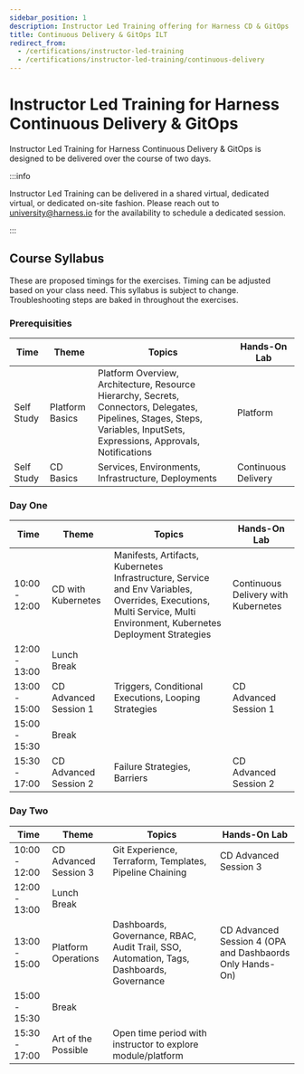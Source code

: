 ```yaml
---
sidebar_position: 1
description: Instructor Led Training offering for Harness CD & GitOps
title: Continuous Delivery & GitOps ILT
redirect_from:
  - /certifications/instructor-led-training
  - /certifications/instructor-led-training/continuous-delivery
---
```


# Instructor Led Training for Harness Continuous Delivery & GitOps

<DocsButton icon = "fa-solid fa-calendar-check" text="Instructor Led Training Shared Virtual Calendar" link="https://university.harness.io/calendar" tooltip=
"Current Public ILT Calendar" size="medium"/>

Instructor Led Training for Harness Continuous Delivery & GitOps is designed to be delivered over the course of two days. 

:::info

Instructor Led Training can be delivered in a shared virtual, dedicated virtual, or dedicated on-site fashion. Please reach out to [university@harness.io](mailto:univerity@harness.io)
for the availability to schedule a dedicated session. 

:::

## Course Syllabus 
These are proposed timings for the exercises. Timing can be adjusted based on your class need. This syllabus is subject to change. 
Troubleshooting steps are baked in throughout the exercises. 

### Prerequisities

| **Time**      | **Theme**                        | **Topics**                                                                                                                                                                 | **Hands-On Lab**       |
|---------------|----------------------------------|----------------------------------------------------------------------------------------------------------------------------------------------------------------------------|------------------------|
| Self Study | Platform Basics                        | Platform Overview, Architecture, Resource Hierarchy, Secrets, Connectors, Delegates, Pipelines, Stages, Steps, Variables, InputSets, Expressions, Approvals, Notifications | Platform               |
| Self Study | CD Basics    | Services, Environments, Infrastructure, Deployments                                                                                                                        | Continuous Delivery    |

### Day One

| **Time**      | **Theme**             | **Topics**                                                                                                                                                            | **Hands-On Lab**                    |
|---------------|-----------------------|-----------------------------------------------------------------------------------------------------------------------------------------------------------------------|-------------------------------------|
| 10:00 - 12:00 | CD with Kubernetes    | Manifests, Artifacts, Kubernetes Infrastructure, Service and Env Variables, Overrides, Executions, Multi Service, Multi Environment, Kubernetes Deployment Strategies | Continuous Delivery with Kubernetes |
| 12:00 - 13:00 | Lunch Break           |                                                                                                                                                                       |                                     |
| 13:00 - 15:00 | CD Advanced Session 1 | Triggers, Conditional Executions, Looping Strategies                                                                                                                  | CD Advanced Session 1               |
| 15:00 - 15:30 | Break                 |                                                                                                                                                                       |                                     |
| 15:30 - 17:00 | CD Advanced Session 2 | Failure Strategies, Barriers                                                                                                                                          | CD Advanced Session 2               |

### Day Two

| **Time**      | **Theme**             | **Topics**                                                       | **Hands-On Lab**      |
|---------------|-----------------------|------------------------------------------------------------------|-----------------------|
| 10:00 - 12:00 | CD Advanced Session 3 | Git Experience, Terraform, Templates, Pipeline Chaining          | CD Advanced Session 3 |
| 12:00 - 13:00 | Lunch Break           |                                                                  |                       |
| 13:00 - 15:00 | Platform Operations   | Dashboards, Governance, RBAC, Audit Trail, SSO, Automation, Tags, Dashboards, Governance | CD Advanced Session 4 (OPA and Dashbaords Only Hands-On)                     |
| 15:00 - 15:30 | Break                 |                                                                  |                       |
| 15:30 - 17:00 | Art of the Possible       | Open time period with instructor to explore module/platform        |       |
